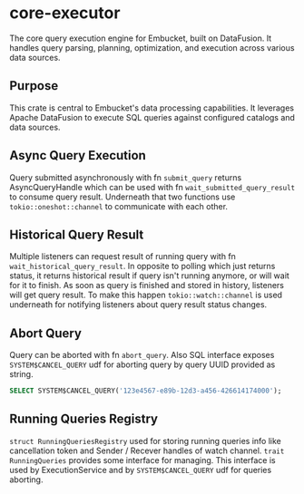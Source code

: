 # core-executor

The core query execution engine for Embucket, built on DataFusion. It handles query parsing, planning, optimization, and execution across various data sources.

## Purpose

This crate is central to Embucket's data processing capabilities. It leverages Apache DataFusion to execute SQL queries against configured catalogs and data sources.

## Async Query Execution
Query submitted asynchronously with fn `submit_query` returns AsyncQueryHandle which can be used with fn `wait_submitted_query_result` to consume query result. Underneath that two functions use `tokio::oneshot::channel` to communicate with each other.

## Historical Query Result
Multiple listeners can request result of running query with fn `wait_historical_query_result`. In opposite to polling which just returns status, it returns historical result if query isn't running anymore, or will wait for it to finish. As soon as query is finished and stored in history, listeners will get query result.
To make this happen `tokio::watch::channel` is used underneath for notifying listeners about query result status changes.

## Abort Query
Query can be aborted with fn `abort_query`.
Also SQL interface exposes `SYSTEM$CANCEL_QUERY` udf for aborting query by query UUID provided as string.
``` sql
SELECT SYSTEM$CANCEL_QUERY('123e4567-e89b-12d3-a456-426614174000');
```

## Running Queries Registry
`struct RunningQueriesRegistry` used for storing running queries info like cancellation token and Sender / Recever handles of watch channel. `trait RunningQueries` provides some interface for managing. This interface is used by ExecutionService and by `SYSTEM$CANCEL_QUERY` udf for queries aborting.